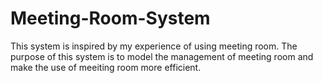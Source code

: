 # Meeting-Room-System
This system is inspired by my experience of using meeting room. The purpose of this system is to model the management of meeting room and make the use of meeiting room more efficient.
